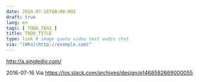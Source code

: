 ```yaml
---
date: 2016-07-16T00:00:00Z
draft: true
lang: en
tags: [ TODO_TAGS ]
title: TODO_TITLE
type: link # image quote video text audio chat
via: "[Who](http://example.com)"
---
```


<http://a.singlediv.com/>

2016-07-16
Via https://ios.slack.com/archives/design/p1468582669000055


